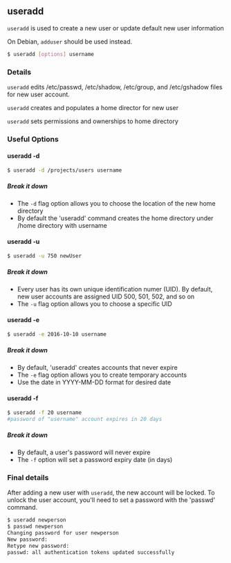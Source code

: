 ---
---

useradd
--------

`useradd` is used to create a new user or update default new user information 

On Debian, `adduser` should be used instead.  


~~~ bash
$ useradd [options] username
~~~


<!--more-->

### Details
`useradd` edits /etc/passwd, /etc/shadow, /etc/group, and /etc/gshadow files for new user account.

`useradd` creates and populates a home director for new user

`useradd` sets permissions and ownerships to home directory


### Useful Options

#### useradd -d

~~~bash
$ useradd -d /projects/users username
~~~

##### Break it down
 * The `-d` flag option allows you to choose the location of the new home directory
 * By default the 'useradd' command creates the home directory under /home directory with username

 
#### useradd -u

~~~bash
$ useradd -u 750 newUser
~~~

##### Break it down
 * Every user has its own unique identification numer (UID). By default, new user accounts are assigned UID 500, 501, 502, and so on
 * The `-u` flag option allows you to choose a specific UID


#### useradd -e

~~~bash
$ useradd -e 2016-10-10 username
~~~

##### Break it down
 * By default, 'useradd' creates accounts that never expire
 * The `-e` flag option allows you to create temporary accounts 
 * Use the date in YYYY-MM-DD format for desired date


#### useradd -f

~~~bash
$ useradd -f 20 username		
#password of "username" account expires in 20 days
~~~

##### Break it down
 * By default, a user's password will never expire
 * The `-f` option will set a password expiry date (in days)
 

### Final details
After adding a new user with `useradd`, the new account will be locked.
To unlock the user account, you'll need to set a password with the 'passwd' command.

~~~bash
$ useradd newperson
$ passwd newperson
Changing password for user newperson
New password:
Retype new password:
passwd: all authentication tokens updated successfully
~~~
